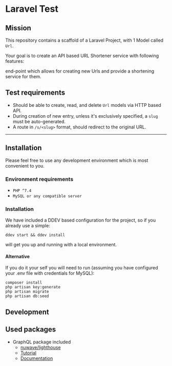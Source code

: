 # Laravel Test

## Mission
This repository contains a scaffold of a Laravel Project, with 1 Model called `Url`.

Your goal is to create an API based URL Shortener service with following features:

end-point which allows for creating new Urls and provide a shortening service for them.

## Test requirements
* Should be able to create, read, and delete `Url` models via HTTP based API.
* During creation of new entry, unless it's exclusively specified, a `slug` must be auto-generated. 
* A route in `/s/<slug>` format, should redirect to the original URL.

---

## Installation
Please feel free to use any development environment which is most convenient to you.
### Environment requirements
* `PHP ^7.4`
* `MySQL or any compatible server`

### Installation
We have included a DDEV based configuration for the project, so if you already use a simple:
```
ddev start && ddev install
```
will get you up and running with a local environment.

#### Alternative
If you do it your self you will need to run (assuming you have configured your .env file with credentials for MySQL):
```
composer install
php artisan key:generate
php artisan migrate
php artisan db:seed
```

## Development



## Used packages
* GraphQL package included
  * [nuwave/lighthouse](https://github.com/nuwave/lighthouse)
  * [Tutorial](https://lighthouse-php.com/tutorial/#what-is-graphql)
  * [Documentation](https://lighthouse-php.com/master/getting-started/installation.html)

